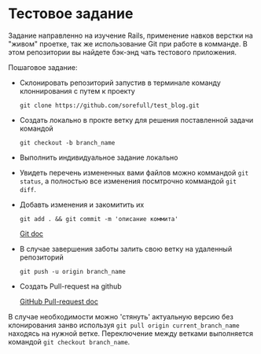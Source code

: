 # Тестовое задание

Задание направленно на изучение Rails, применение навков верстки на "живом" проетке, так же использование Git при работе в комманде. В этом репозитории вы найдете бэк-энд чать тестового приложения.

Пошаговое задание:

* Склонировать репозиторий запустив в терминале команду клоннирования с путем к проекту

  `git clone https://github.com/sorefull/test_blog.git`

* Создать локально в прокте ветку для решения поставленной задачи командой

  `git checkout -b branch_name`

* Выполнить индивидуальное задание локально

* Увидеть перечень измененных вами файлов можно коммандой `git status`, а полностью все изменения посмтрочно коммандой `git diff`.

* Добавть изменения и закомитить их

  `git add . && git commit -m 'описание коммита'`

  [Git doc](https://git-scm.com/book/ru/v1/%D0%9E%D1%81%D0%BD%D0%BE%D0%B2%D1%8B-Git)

* В случае завершения заботы залить свою ветку на удаленный репозиторий

  `git push -u origin branch_name`

* Создать Pull-request на github

  [GitHub Pull-request doc](https://help.github.com/articles/creating-a-pull-request/)

В случае необходимости можно 'стянуть' актуальную версию без клонирования занво используя `git pull origin current_branch_name` находясь на нужной ветке. Переключение между ветками выполняется командой `git checkout branch_name`.
